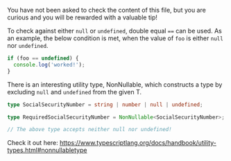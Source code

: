 You have not been asked to check the content of this file,
but you are curious and you will be rewarded with a valuable tip!

To check against either `null` or `undefined`, double equal `==` can be used.
As an example, the below condition is met, when the value of `foo` is either `null` nor `undefined`.

```ts
if (foo == undefined) {
  console.log('worked!');
}
```

There is an interesting utility type, NonNullable<T>, which constructs a type by excluding `null` and `undefined` from the given T. 

```ts
type SocialSecurityNumber = string | number | null | undefined;

type RequiredSocialSecurityNumber = NonNullable<SocialSecurityNumber>;

// The above type accepts neither null nor undefined!
```

Check it out here: https://www.typescriptlang.org/docs/handbook/utility-types.html#nonnullabletype

